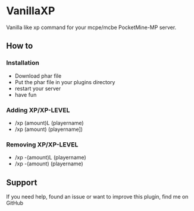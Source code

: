# VanillaXP

Vanilla like xp command for your mcpe/mcbe PocketMine-MP server.

## How to

### Installation

- Download phar file
- Put the phar file in your plugins directory
- restart your server
- have fun

### Adding XP/XP-LEVEL

- /xp (amount)L (playername)
- /xp (amount) (playername])
  
### Removing XP/XP-LEVEL

- /xp -(amount)L (playername)
- /xp -(amount) (playername)
  
## Support

If you need help, found an issue or want to improve this plugin, find me on GitHub
